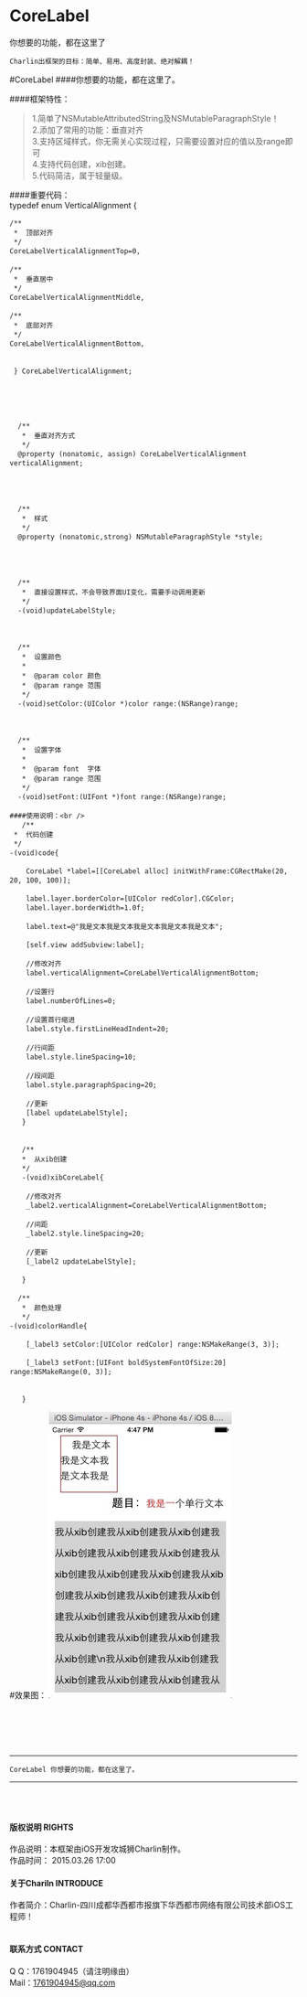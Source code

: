 # CoreLabel
你想要的功能，都在这里了

    Charlin出框架的目标：简单、易用、高度封装、绝对解耦！

#CoreLabel
####你想要的功能，都在这里了。



####框架特性：<br />
>1.简单了NSMutableAttributedString及NSMutableParagraphStyle！<br />
>2.添加了常用的功能：垂直对齐<br />
>3.支持区域样式，你无需关心实现过程，只需要设置对应的值以及range即可<br />
>4.支持代码创建，xib创建。<br />
>5.代码简洁，属于轻量级。<br />

####重要代码：<br />
    typedef enum VerticalAlignment {
    
    /**
     *  顶部对齐
     */
    CoreLabelVerticalAlignmentTop=0,
    
    /**
     *  垂直居中
     */
    CoreLabelVerticalAlignmentMiddle,
    
    /**
     *  底部对齐
     */
    CoreLabelVerticalAlignmentBottom,
    
    
     } CoreLabelVerticalAlignment;
  
  
  
  
  
      /**
       *  垂直对齐方式
       */
      @property (nonatomic, assign) CoreLabelVerticalAlignment verticalAlignment;
      
      
      
      
      /**
       *  样式
       */
      @property (nonatomic,strong) NSMutableParagraphStyle *style;
      
      
      
      
      /**
       *  直接设置样式，不会导致界面UI变化，需要手动调用更新
       */
      -(void)updateLabelStyle;
      
      
      
      /**
       *  设置颜色
       *
       *  @param color 颜色
       *  @param range 范围
       */
      -(void)setColor:(UIColor *)color range:(NSRange)range;
      
      
      
      /**
       *  设置字体
       *
       *  @param font  字体
       *  @param range 范围
       */
      -(void)setFont:(UIFont *)font range:(NSRange)range;
      
    ####使用说明：<br />
       /**
     *  代码创建
     */
    -(void)code{
        
        CoreLabel *label=[[CoreLabel alloc] initWithFrame:CGRectMake(20, 20, 100, 100)];
        
        label.layer.borderColor=[UIColor redColor].CGColor;
        label.layer.borderWidth=1.0f;
        
        label.text=@"我是文本我是文本我是文本我是文本我是文本";
        
        [self.view addSubview:label];
        
        //修改对齐
        label.verticalAlignment=CoreLabelVerticalAlignmentBottom;
    
        //设置行
        label.numberOfLines=0;
        
        //设置首行缩进
        label.style.firstLineHeadIndent=20;
        
        //行间距
        label.style.lineSpacing=10;
    
        //段间距
        label.style.paragraphSpacing=20;
        
        //更新
        [label updateLabelStyle];
       }
      
      
       /**
       *  从xib创建
       */
       -(void)xibCoreLabel{
        
        //修改对齐
        _label2.verticalAlignment=CoreLabelVerticalAlignmentBottom;
        
        //间距
        _label2.style.lineSpacing=20;
        
        //更新
        [_label2 updateLabelStyle];
        
       }
    
      /**
       *  颜色处理
       */
    -(void)colorHandle{
        
        [_label3 setColor:[UIColor redColor] range:NSMakeRange(3, 3)];
        
        [_label3 setFont:[UIFont boldSystemFontOfSize:20] range:NSMakeRange(0, 3)];
        
     
       }



#效果图：
![image](./CoreLabel/pic/1.jpg)


<br /><br /><br /><br />

-----
    CoreLabel 你想要的功能，都在这里了。
-----

<br /><br />

#### 版权说明 RIGHTS <br />
作品说明：本框架由iOS开发攻城狮Charlin制作。<br />
作品时间： 2015.03.26 17:00<br />

#### 关于Chariln INTRODUCE <br />
作者简介：Charlin-四川成都华西都市报旗下华西都市网络有限公司技术部iOS工程师！<br /><br />


#### 联系方式 CONTACT <br />
Q    Q：1761904945（请注明缘由）<br />
Mail：1761904945@qq.com<br />
